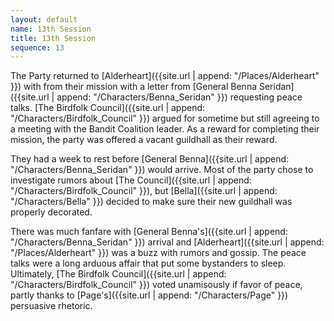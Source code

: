 ```yaml
---
layout: default
name: 13th Session
title: 13th Session
sequence: 13
---
```


The Party returned to [Alderheart]({{site.url | append: "/Places/Alderheart" }}) with from their mission with a letter from [General Benna Seridan]({{site.url | append: "/Characters/Benna_Seridan" }}) requesting peace talks. [The Birdfolk Council]({{site.url | append: "/Characters/Birdfolk_Council" }}) argued for sometime but still agreeing to a meeting with the Bandit Coalition leader. As a reward for completing their mission, the party was offered a vacant guildhall as their reward. 

They had a week to rest before [General Benna]({{site.url | append: "/Characters/Benna_Seridan" }}) would arrive. Most of the party chose to investigate rumors about [The Council]({{site.url | append: "/Characters/Birdfolk_Council" }}), but [Bella]({{site.url | append: "/Characters/Bella" }}) decided to make sure their new guildhall was properly decorated.

There was much fanfare with [General Benna's]({{site.url | append: "/Characters/Benna_Seridan" }}) arrival and [Alderheart]({{site.url | append: "/Places/Alderheart" }}) was a buzz with rumors and gossip. The peace talks were a long arduous affair that put some bystanders to sleep. Ultimately, [The Birdfolk Council]({{site.url | append: "/Characters/Birdfolk_Council" }}) voted unamisously if favor of peace, partly thanks to [Page's]({{site.url | append: "/Characters/Page" }}) persuasive rhetoric. 
